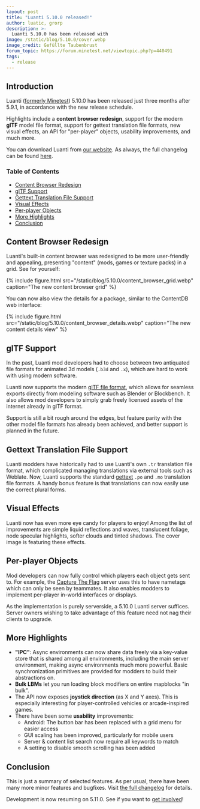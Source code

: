 ```yaml
---
layout: post
title: "Luanti 5.10.0 released!"
author: luatic, grorp
description: >-
  Luanti 5.10.0 has been released with 
image: /static/blog/5.10.0/cover.webp
image_credit: Gefüllte Taubenbrust
forum_topic: https://forum.minetest.net/viewtopic.php?p=440491
tags:
  - release
---
```


<h2 class="sr-only">Introduction</h2>

Luanti ([formerly Minetest](https://blog.minetest.net/2024/10/13/Introducing-Our-New-Name/))
5.10.0 has been released just three months after 5.9.1, in accordance with the new release schedule.

Highlights include a **content browser redesign**,
support for the modern **glTF** model file format,
support for gettext translation file formats, new visual effects,
an API for "per-player" objects, usability improvements, and much more.

You can download Luanti from
[our website](https://www.minetest.net/downloads/).
As always, the full changelog can be found
[here](https://dev.minetest.net/Changelog#5.9.1_.E2.86.92_5.10.0).

### Table of Contents

- [Content Browser Redesign](#content-browser-redesign)
- [glTF Support](#gltf-support)
- [Gettext Translation File Support](#gettext-translation-file-support)
- [Visual Effects](#visual-effects)
- [Per-player Objects](#per-player-objects)
- [More Highlights](#more-highlights)
- [Conclusion](#conclusion)

## Content Browser Redesign

Luanti's built-in content browser was redesigned to be more user-friendly and appealing,
presenting "content" (mods, games or texture packs) in a grid. See for yourself:

{% include figure.html src="/static/blog/5.10.0/content_browser_grid.webp" caption="The new content browser grid" %}

You can now also view the details for a package, similar to the ContentDB web interface:

{% include figure.html src="/static/blog/5.10.0/content_browser_details.webp" caption="The new content details view" %}

## glTF Support

In the past, Luanti mod developers had to choose between two antiquated file formats
for animated 3d models (`.b3d` and `.x`), which are hard to work with using modern software.

Luanti now supports the modern [glTF file format](https://www.khronos.org/glTF/),
which allows for seamless exports directly from modeling software such as Blender or Blockbench.
It also allows mod developers to simply grab freely licensed assets of the internet already in glTF format.

Support is still a bit rough around the edges,
but feature parity with the other model file formats has already been achieved,
and better support is planned in the future.

## Gettext Translation File Support

Luanti modders have historically had to use Luanti's own `.tr` translation file format,
which complicated managing translations via external tools such as Weblate.
Now, Luanti supports the standard [gettext](https://www.gnu.org/software/gettext/) `.po` and `.mo` translation file formats.
A handy bonus feature is that translations can now easily use the correct plural forms.

## Visual Effects

Luanti now has even more eye candy for players to enjoy! Among the list of improvements are
simple liquid reflections and waves, translucent foliage, node specular highlights, softer clouds and tinted shadows.
The cover image is featuring these effects.

## Per-player Objects

Mod developers can now fully control which players each object gets sent to.
For example, the [Capture The Flag](https://content.luanti.org/packages/rubenwardy/capturetheflag/)
server uses this to have nametags which can only be seen by teammates.
It also enables modders to implement per-player in-world interfaces or displays.

As the implementation is purely serverside, a 5.10.0 Luanti server suffices.
Server owners wishing to take advantage of this feature need not nag their clients to upgrade.

## More Highlights

* **"IPC"**: Async environments can now share data freely via a key-value store that is shared among all environments,
  including the main server environment, making async environments much more powerful.
  Basic synchronization primitives are provided for modders to build their abstractions on.
* **Bulk LBMs** let you run loading block modifiers on entire mapblocks "in bulk".
* The API now exposes **joystick direction** (as X and Y axes).
  This is especially interesting for player-controlled vehicles or arcade-inspired games.
* There have been some **usability** improvements:
  * Android: The button bar has been replaced with a grid menu for easier access
  * GUI scaling has been improved, particularly for mobile users
  * Server & content list search now require all keywords to match
  * A setting to disable smooth scrolling has been added

## Conclusion

This is just a summary of selected features.
As per usual, there have been many more minor features and bugfixes.
Visit [the full changelog](https://dev.minetest.net/Changelog#5.9.1_.E2.86.92_5.10.0) for details.

Development is now resuming on 5.11.0. See if you want to [get involved](https://www.luanti.org/get-involved/)!